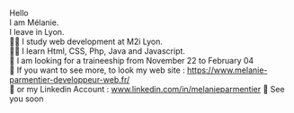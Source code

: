 Hello  
I am Mélanie.  
I leave in Lyon.  
👩‍🏫 I study web development at M2i Lyon.  
👩‍💻 I learn Html, CSS, Php, Java and Javascript.  
🔎 I am looking for a traineeship from November 22 to February 04  
🔗 If you want to see more, to look my web site : https://www.melanie-parmentier-developpeur-web.fr/   
📶 or my Linkedin Account : www.linkedin.com/in/melanieparmentier
👋 See you soon
